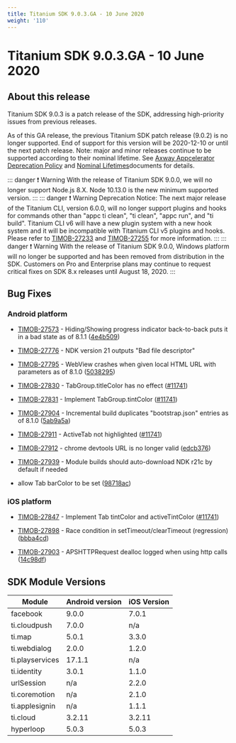 ```yaml
---
title: Titanium SDK 9.0.3.GA - 10 June 2020
weight: '110'
---
```


# Titanium SDK 9.0.3.GA - 10 June 2020

## About this release

Titanium SDK 9.0.3 is a patch release of the SDK, addressing high-priority issues from previous releases.

As of this GA release, the previous Titanium SDK patch release (9.0.2) is no longer supported. End of support for this version will be 2020-12-10 or until the next patch release. Note: major and minor releases continue to be supported according to their nominal lifetime. See [Axway Appcelerator Deprecation Policy](https://docs.axway.com/bundle/AMPLIFY_Appcelerator_Services_Overview_allOS_en/page/axway_appcelerator_deprecation_policy.html) and [Nominal Lifetimes](https://docs.axway.com/bundle/AMPLIFY_Appcelerator_Services_Overview_allOS_en/page/axway_appcelerator_product_lifecycle.html#AxwayAppceleratorProductLifecycle-NominalLifetimes)documents for details.

::: danger ❗️ Warning
With the release of Titanium SDK 9.0.0, we will no longer support Node.js 8.X. Node 10.13.0 is the new minimum supported version.
:::
::: danger ❗️ Warning
Deprecation Notice: The next major release of the Titanium CLI, version 6.0.0, will no longer support plugins and hooks for commands other than "appc ti clean", "ti clean", "appc run", and "ti build". Titanium CLI v6 will have a new plugin system with a new hook system and it will be incompatible with Titanium CLI v5 plugins and hooks. Please refer to [TIMOB-27233](https://jira.appcelerator.org/browse/TIMOB-27233) and [TIMOB-27255](https://jira.appcelerator.org/browse/TIMOB-27255) for more information.
:::
::: danger ❗️ Warning
With the release of Titanium SDK 9.0.0, Windows platform will no longer be supported and has been removed from distribution in the SDK. Customers on Pro and Enterprise plans may continue to request critical fixes on SDK 8.x releases until August 18, 2020.
:::

## Bug Fixes

### Android platform

* [TIMOB-27573](https://jira.appcelerator.org/browse/TIMOB-27573) - Hiding/Showing progress indicator back-to-back puts it in a bad state as of 8.1.1 ([4e4b509](https://github.com/appcelerator/titanium_mobile/commit/4e4b5094a2d3bc2cabdf46798543fb4b291fa5ed))

* [TIMOB-27776](https://jira.appcelerator.org/browse/TIMOB-27776) - NDK version 21 outputs "Bad file descriptor"

* [TIMOB-27795](https://jira.appcelerator.org/browse/TIMOB-27795) - WebView crashes when given local HTML URL with parameters as of 8.1.0 ([5038295](https://github.com/appcelerator/titanium_mobile/commit/50382954eacaf5f7a30f2915a3cd1f7f549cef55))

* [TIMOB-27830](https://jira.appcelerator.org/browse/TIMOB-27830) - TabGroup.titleColor has no effect ([#11741](https://github.com/appcelerator/titanium_mobile/pull/11741))

* [TIMOB-27831](https://jira.appcelerator.org/browse/TIMOB-27831) - Implement TabGroup.tintColor ([#11741](https://github.com/appcelerator/titanium_mobile/pull/11741))

* [TIMOB-27904](https://jira.appcelerator.org/browse/TIMOB-27904) - Incremental build duplicates "bootstrap.json" entries as of 8.1.0 ([5ab9a5a](https://github.com/appcelerator/titanium_mobile/commit/5ab9a5a54f88922fc233c221ccafb1389d7e3854))

* [TIMOB-27911](https://jira.appcelerator.org/browse/TIMOB-27911) - ActiveTab not highlighted ([#11741](https://github.com/appcelerator/titanium_mobile/pull/11741))

* [TIMOB-27912](https://jira.appcelerator.org/browse/TIMOB-27912) - chrome devtools URL is no longer valid ([edcb376](https://github.com/appcelerator/titanium_mobile/commit/edcb37672b058678819b3a3e6efdf03205e770f0))

* [TIMOB-27939](https://jira.appcelerator.org/browse/TIMOB-27939) - Module builds should auto-download NDK r21c by default if needed

* allow Tab barColor to be set ([98718ac](https://github.com/appcelerator/titanium_mobile/commit/98718acd44f71c074e6dbd83ee9d27a4ef6ac95f))

### iOS platform

* [TIMOB-27847](https://jira.appcelerator.org/browse/TIMOB-27847) - Implement Tab tintColor and activeTintColor ([#11741](https://github.com/appcelerator/titanium_mobile/pull/11741))

* [TIMOB-27898](https://jira.appcelerator.org/browse/TIMOB-27898) - Race condition in setTimeout/clearTimeout (regression) ([bbba4cd](https://github.com/appcelerator/titanium_mobile/commit/bbba4cd46aa0a4d5b3ca94c939db176efe27652c))

* [TIMOB-27903](https://jira.appcelerator.org/browse/TIMOB-27903) - APSHTTPRequest dealloc logged when using http calls ([14c98df](https://github.com/appcelerator/titanium_mobile/commit/14c98dfb1b316d33aa9daeb1cbacdcde348dd4a8))

## SDK Module Versions

| Module | Android version | iOS Version |
| --- | --- | --- |
| facebook | 9.0.0 | 7.0.1 |
| ti.cloudpush | 7.0.0 | n/a |
| ti.map | 5.0.1 | 3.3.0 |
| ti.webdialog | 2.0.0 | 1.2.0 |
| ti.playservices | 17.1.1 | n/a |
| ti.identity | 3.0.1 | 1.1.0 |
| urlSession | n/a | 2.2.0 |
| ti.coremotion | n/a | 2.1.0 |
| ti.applesignin | n/a | 1.1.1 |
| ti.cloud | 3.2.11 | 3.2.11 |
| hyperloop | 5.0.3 | 5.0.3 |
